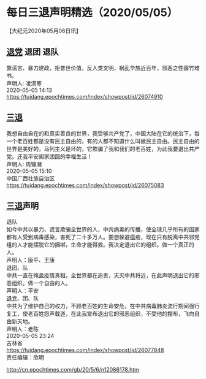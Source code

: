 # 每日三退声明精选（2020/05/05）
  
  
【大纪元2020年05月06日讯】  
## <a href="http://cn.epochtimes.com/gb/tag/%E9%80%80%E5%85%9A.html">退党</a> 退团 退队  
靠谎言、暴力建政，拒普世价值，反人类文明，祸乱华族近百年，邪恶之性罄竹难书。  
声明人: 凌漠寒  
2020-05-05 14:13  
https://tuidang.epochtimes.com/index/showpost/id/26074910  
## <a href="http://cn.epochtimes.com/gb/tag/%E4%B8%89%E9%80%80.html">三退</a>  
我想自由自在的和真实善良的世界，我受够共产党了，中国大陆在它的统治下，每一个老百姓都是没有民主自由的，有的人都不知道什么叫做民主自由。民主自由的世界是美好的，马列主义是坏的，它欺骗了我和我们的老百姓，为此我要退出共产党。还我平安阖家团圆的幸福生活！  
声明人: 周锦潮  
2020-05-05 15:10  
中国广西壮族自治区  
https://tuidang.epochtimes.com/index/showpost/id/26075083  
## <a href="http://cn.epochtimes.com/gb/tag/%E4%B8%89%E9%80%80.html">三退</a>声明  
退队  
如今中共以暴力、谎言欺骗全世界的人，中共病毒的传播，使全球几乎所有的国家都有人受到病毒感染，害死了二十多万人。要想躲避瘟疫，现在只有脱离中共邪党组的人才能摆脱它的捆绑，生命才能得救。我决定退出它的组织。做一个真正的人。  
声明人：康平、王康  
退团、队  
中共一直在掩盖疫情真相，全世界都在追责，天灭中共将近，在此声明退出它的邪恶组织。做一个自由的人。  
声明人：平安  
<a href="http://cn.epochtimes.com/gb/tag/%E9%80%80%E5%85%9A.html">退党</a>、团、队  
中共为了维护自己的权力，不顾老百姓的生命安危，在中共病毒肺炎流行期间强行复工，使老百姓怨声载道，在此我宣布退出它的邪恶组织，不受他的摆布，飞向自由新天地。  
声明人：老陈  
2020-05-05 23:24  
吉林省  
https://tuidang.epochtimes.com/index/showpost/id/26077848  
责任编辑：欣明  
  
  
  
http://cn.epochtimes.com/gb/20/5/6/n12086178.htm
